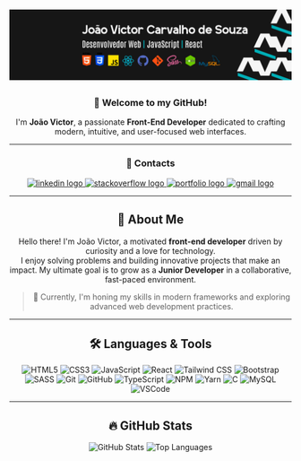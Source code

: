 # ![Devictor Banner](./images/bannerdevictor.png)

<div align="center">

### 👋 Welcome to my GitHub!

I'm **João Victor**, a passionate **Front-End Developer** dedicated to crafting modern, intuitive, and user-focused web interfaces.

---

### 📲 **Contacts**

<div align="center">
  <a href="https://www.linkedin.com/in/devjoaocarvalho/" target="_blank">
    <img src="https://img.shields.io/static/v1?message=LinkedIn&logo=linkedin&label=&color=0077B5&logoColor=white&labelColor=&style=for-the-badge" height="25" alt="linkedin logo"  />
  </a>
  <a href="https://stackoverflow.com/users/22921807" target="_blank">
    <img src="https://img.shields.io/static/v1?message=Stackoverflow&logo=stackoverflow&label=&color=FE7A16&logoColor=white&labelColor=&style=for-the-badge" height="25" alt="stackoverflow logo"  />
  </a>
  <a href="https://portfoliojoaocarvalho-eight.vercel.app/" target="_blank">
    <img src="https://img.shields.io/badge/Portfolio-FF5722?style=for-the-badge&logo=todoist&logoColor=white" height="25" alt="portfolio logo"  />
  </a>
  <a href="https://mail.google.com/mail/?view=cm&fs=1&to=trabalho.joaovictor2004@gmail.com" target="_blank">
    <img src="https://img.shields.io/badge/Gmail-333333?style=for-the-badge&logo=gmail&logoColor=red" height="25" alt="gmail logo" />
  </a>

</div>

---

## 📝 About Me

Hello there! I'm João Victor, a motivated **front-end developer** driven by curiosity and a love for technology.  
I enjoy solving problems and building innovative projects that make an impact. My ultimate goal is to grow as a **Junior Developer** in a collaborative, fast-paced environment.  

> 🚀 Currently, I'm honing my skills in modern frameworks and exploring advanced web development practices.  

---

## 🛠 **Languages & Tools**

<div align="center">
  <img src="https://cdn.jsdelivr.net/gh/devicons/devicon/icons/html5/html5-original.svg" height="50" alt="HTML5" title="HTML5" />
  <img src="https://cdn.jsdelivr.net/gh/devicons/devicon/icons/css3/css3-original.svg" height="50" alt="CSS3" title="CSS3" />
  <img src="https://cdn.jsdelivr.net/gh/devicons/devicon/icons/javascript/javascript-original.svg" height="50" alt="JavaScript" title="JavaScript" />
  <img src="https://cdn.jsdelivr.net/gh/devicons/devicon/icons/react/react-original.svg" height="50" alt="React" title="React" />
  <img src="https://skillicons.dev/icons?i=tailwind" height="50" alt="Tailwind CSS" title="Tailwind CSS"  />
  <img src="https://cdn.jsdelivr.net/gh/devicons/devicon/icons/bootstrap/bootstrap-original.svg" height="50" alt="Bootstrap" title="Bootstrap" />
  <img src="https://cdn.jsdelivr.net/gh/devicons/devicon/icons/sass/sass-original.svg" height="50" alt="SASS" title="SASS" />
  <img src="https://cdn.jsdelivr.net/gh/devicons/devicon/icons/git/git-original.svg" height="50" alt="Git" title="Git" />
  <img src="https://cdn.jsdelivr.net/gh/devicons/devicon/icons/github/github-original.svg" height="50" alt="GitHub" title="GitHub" />
  <img src="https://cdn.jsdelivr.net/gh/devicons/devicon/icons/typescript/typescript-original.svg" height="50" alt="TypeScript" title="TypeScript" />
  <img src="https://cdn.jsdelivr.net/gh/devicons/devicon/icons/npm/npm-original-wordmark.svg" height="50" alt="NPM" title="NPM" />
  <img src="https://cdn.jsdelivr.net/gh/devicons/devicon/icons/yarn/yarn-original.svg" height="50" alt="Yarn" title="Yarn" />
  <img src="https://cdn.jsdelivr.net/gh/devicons/devicon/icons/c/c-original.svg" height="50" alt="C" title="C" />
  <img src="https://cdn.jsdelivr.net/gh/devicons/devicon/icons/mysql/mysql-original.svg" height="50" alt="MySQL" title="MySQL" />
  <img src="https://cdn.jsdelivr.net/gh/devicons/devicon/icons/vscode/vscode-original.svg" height="50" alt="VSCode" title="VSCode" />
</div>

---

## 🔥 **GitHub Stats**

<div align="center">
  <img src="https://github-readme-stats.vercel.app/api?username=0carvalh0&hide_title=false&hide_rank=false&show_icons=true&include_all_commits=true&count_private=true&disable_animations=false&theme=gotham&locale=en&hide_border=false" height="200" alt="GitHub Stats" />
  <img src="https://github-readme-stats.vercel.app/api/top-langs?username=0carvalh0&locale=en&hide_title=false&layout=compact&card_width=320&langs_count=6&theme=gotham&hide_border=false" height="200" alt="Top Languages" />
</div>
